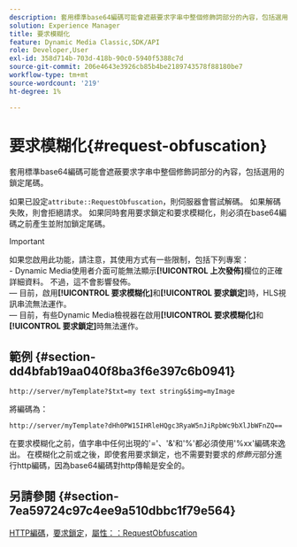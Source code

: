 ```yaml
---
description: 套用標準base64編碼可能會遮蔽要求字串中整個修飾詞部分的內容，包括選用的鎖定尾碼。
solution: Experience Manager
title: 要求模糊化
feature: Dynamic Media Classic,SDK/API
role: Developer,User
exl-id: 358d714b-703d-418b-90c0-5940f5388c7d
source-git-commit: 206e4643e3926cb85b4be2189743578f88180be7
workflow-type: tm+mt
source-wordcount: '219'
ht-degree: 1%

---
```


# 要求模糊化{#request-obfuscation}

套用標準base64編碼可能會遮蔽要求字串中整個修飾詞部分的內容，包括選用的鎖定尾碼。

如果已設定`attribute::RequestObfuscation`，則伺服器會嘗試解碼。 如果解碼失敗，則會拒絕請求。 如果同時套用要求鎖定和要求模糊化，則必須在base64編碼之前產生並附加鎖定尾碼。

>[!IMPORTANT]
>
>如果您啟用此功能，請注意，其使用方式有一些限制，包括下列專案：<br>- Dynamic Media使用者介面可能無法顯示&#x200B;**[!UICONTROL 上次發佈]**&#x200B;欄位的正確詳細資料。 不過，這不會影響發佈。<br> — 目前，啟用&#x200B;**[!UICONTROL 要求模糊化]**&#x200B;和&#x200B;**[!UICONTROL 要求鎖定]**&#x200B;時，HLS視訊串流無法運作。<br> — 目前，有些Dynamic Media檢視器在啟用&#x200B;**[!UICONTROL 要求模糊化]**&#x200B;和&#x200B;**[!UICONTROL 要求鎖定]**&#x200B;時無法運作。

## 範例 {#section-dd4bfab19aa040f8ba3f6e397c6b0941}

`http://server/myTemplate?$txt=my text string&$img=myImage`

將編碼為：

`http://server/myTemplate?dHh0PW15IHRleHQgc3RyaW5nJiRpbWc9bXlJbWFnZQ==`

在要求模糊化之前，值字串中任何出現的&#39;=&#39;、&#39;&amp;&#39;和&#39;%&#39;都必須使用&#39;%xx&#39;編碼來逸出。 在模糊化之前或之後，即使套用要求鎖定，也不需要對要求的&#x200B;*修飾元*&#x200B;部分進行http編碼，因為base64編碼對http傳輸是安全的。

## 另請參閱 {#section-7ea59724c97c4ee9a510dbbc1f79e564}

[HTTP編碼](../../../../../is-api/http-ref/image-serving-api-ref/c-http-protocol-reference/c-syntax-and-features/r-http-encoding.md#reference-bb34dd13f316462695448acfa8f92df7)，[要求鎖定](../../../../../is-api/http-ref/image-serving-api-ref/c-http-protocol-reference/c-syntax-and-features/r-request-locking.md#reference-4177193d20774daab0dbf206a927844c)，[屬性：：RequestObfuscation](../../../../../is-api/image-catalog/image-serving-api-ref/c-image-catalog-reference/c-attributes-reference/r-requestobfuscation.md#reference-730a3330253343f893419ebd52baf0bd)
